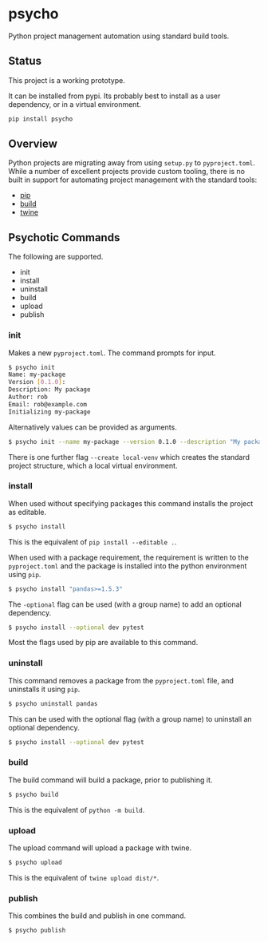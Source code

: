 # psycho

Python project management automation using standard build tools.

## Status

This project is a working prototype.

It can be installed from pypi. Its probably best to install as a user
dependency, or in a virtual environment.

```bash
pip install psycho
```

## Overview

Python projects are migrating away from using `setup.py` to `pyproject.toml`.
While a number of excellent projects provide custom tooling, there is no built
in support for automating project management with the standard tools:

* [pip](https://pypi.org/project/pip/)
* [build](https://pypi.org/project/build/)
* [twine](https://pypi.org/project/twine/)

## Psychotic Commands

The following are supported.

* init
* install
* uninstall
* build
* upload
* publish

### init

Makes a new `pyproject.toml`. The command prompts for input.

```bash
$ psycho init
Name: my-package
Version [0.1.0]: 
Description: My package
Author: rob
Email: rob@example.com
Initializing my-package
```

Alternatively values can be provided as arguments.

```bash
$ psycho init --name my-package --version 0.1.0 --description "My package" --author "Rob Blackbourb" --email "rob@example.com"
```

There is one further flag `--create local-venv` which creates the standard
project structure, which a local virtual environment. 

### install

When used without specifying packages this command installs the project as editable.

```bash
$ psycho install
```

This is the equivalent of `pip install --editable .`.

When used with a package requirement, the requirement is written to the `pyproject.toml`
and the package is installed into the python environment using `pip`.

```bash
$ psycho install "pandas>=1.5.3"
```

The `-optional` flag can be used (with a group name) to add an optional dependency.

```bash
$ psycho install --optional dev pytest
```

Most the flags used by pip are available to this command.

### uninstall

This command removes a package from the `pyproject.toml` file, and uninstalls
it using `pip`.

```bash
$ psycho uninstall pandas
```

This can be used with the optional flag (with a group name) to uninstall an optional
dependency.

```bash
$ psycho install --optional dev pytest
```

### build

The build command will build a package, prior to publishing it.

```bash
$ psycho build
```

This is the equivalent of `python -m build`.

### upload

The upload command will upload a package with twine.

```bash
$ psycho upload
```

This is the equivalent of `twine upload dist/*`.

### publish

This combines the build and publish in one command.

```bash
$ psycho publish
```
